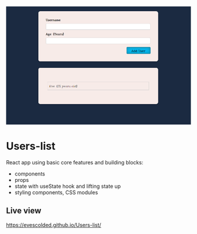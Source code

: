 ![cover](./cover.png)

# Users-list

React app using basic core features and building blocks:

- components
- props
- state with useState hook and lifting state up
- styling components, CSS modules

## Live view

https://evescolded.github.io/Users-list/
